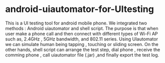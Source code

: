 # android-uiautomator-for-UItesting

This is a UI testing tool for android mobile phone. We integrated two methods : Android uiautomator and shell script.
The purpose is that when user make a phone call and then connect with different types of Wi-Fi AP such as, 2.4GHz , 5GHz bandwidth, and 802.11 series. Using UIautomator we can simulate human being tapping , touching or sliding screen. On the other hands, shell script can arrange the test step,  dial phone , receive the comming phone , call uiautomator file (.jar) ,and finally export the test log. 
